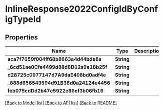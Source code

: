 # InlineResponse2022ConfigIdByConfigTypeId

## Properties
Name | Type | Description | Notes
------------ | ------------- | ------------- | -------------
**aca7f7059f004ff68b8663a4d44bde8a** | **String** |  | [optional] 
**_6cd51ae0Cfe4499d88d8D02a9e18b25f** | **String** |  | [optional] 
**d28725c0977147d7A9daE408bd0adf4e** | **String** |  | [optional] 
**_888d656543594d91B38d0a24124e4456** | **String** |  | [optional] 
**feb075cdDd2b47c5922c86ef3b06fb16** | **String** |  | [optional] 

[[Back to Model list]](../README.md#documentation-for-models) [[Back to API list]](../README.md#documentation-for-api-endpoints) [[Back to README]](../README.md)


